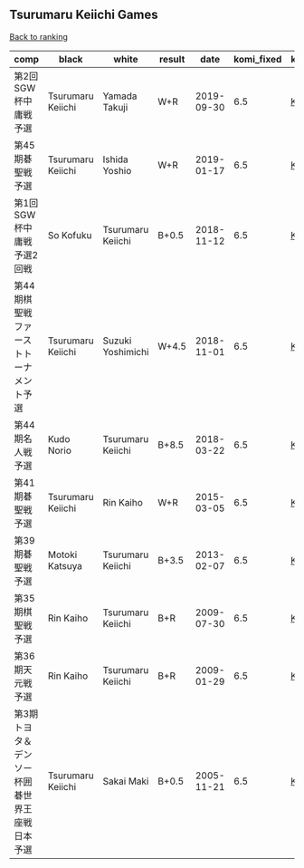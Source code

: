 ## Tsurumaru Keiichi Games

[Back to ranking](index.md)




| **comp** | **black** | **white** | **result** | **date** | **komi_fixed** | **kifu** | 
| --- | --- | --- | --- | --- | --- | --- |
| 第2回SGW杯中庸戦予選 | Tsurumaru Keiichi | Yamada Takuji | W+R | 2019-09-30 | 6.5 | [Kifu](https://kifudepot.net/kifucontents.php?id=o7F5NcTkO8XvFifPBnmO8w%3D%3D) | 
| 第45期碁聖戦予選 | Tsurumaru Keiichi | Ishida Yoshio | W+R | 2019-01-17 | 6.5 | [Kifu](https://kifudepot.net/kifucontents.php?id=kvLkxi3Jh7bAiDAavfAmwg%3D%3D) | 
| 第1回SGW杯中庸戦予選2回戦 | So Kofuku | Tsurumaru Keiichi | B+0.5 | 2018-11-12 | 6.5 | [Kifu](https://kifudepot.net/kifucontents.php?id=A1CGyLsqCmGKMx2%2FnJ5iVg%3D%3D) | 
| 第44期棋聖戦ファーストトーナメント予選 | Tsurumaru Keiichi | Suzuki Yoshimichi | W+4.5 | 2018-11-01 | 6.5 | [Kifu](https://kifudepot.net/kifucontents.php?id=bjL8OvDXnrbdD4547Hxn4g%3D%3D) | 
| 第44期名人戦予選 | Kudo Norio | Tsurumaru Keiichi | B+8.5 | 2018-03-22 | 6.5 | [Kifu](https://kifudepot.net/kifucontents.php?id=7g32NZ1evCIuDrr51eQW7g%3D%3D) | 
| 第41期碁聖戦予選 | Tsurumaru Keiichi | Rin Kaiho | W+R | 2015-03-05 | 6.5 | [Kifu](https://kifudepot.net/kifucontents.php?id=pbfddKc%2BE8%2BFsWzjui2rmA%3D%3D) | 
| 第39期碁聖戦予選 | Motoki Katsuya | Tsurumaru Keiichi | B+3.5 | 2013-02-07 | 6.5 | [Kifu](https://kifudepot.net/kifucontents.php?id=FXPPQ6F72kfe2Ro2RNsUFg%3D%3D) | 
| 第35期棋聖戦予選 | Rin Kaiho | Tsurumaru Keiichi | B+R | 2009-07-30 | 6.5 | [Kifu](https://kifudepot.net/kifucontents.php?id=pgdBYqWkE%2FXJcCoozKIPCA%3D%3D) | 
| 第36期天元戦予選 | Rin Kaiho | Tsurumaru Keiichi | B+R | 2009-01-29 | 6.5 | [Kifu](https://kifudepot.net/kifucontents.php?id=%2BG33TUQSFtGEToShurfn2A%3D%3D) | 
| 第3期トヨタ＆デンソー杯囲碁世界王座戦日本予選 | Tsurumaru Keiichi | Sakai Maki | B+0.5 | 2005-11-21 | 6.5 | [Kifu](https://kifudepot.net/kifucontents.php?id=VZu8eSlk3NfvT0fCCn6pJg%3D%3D) |




